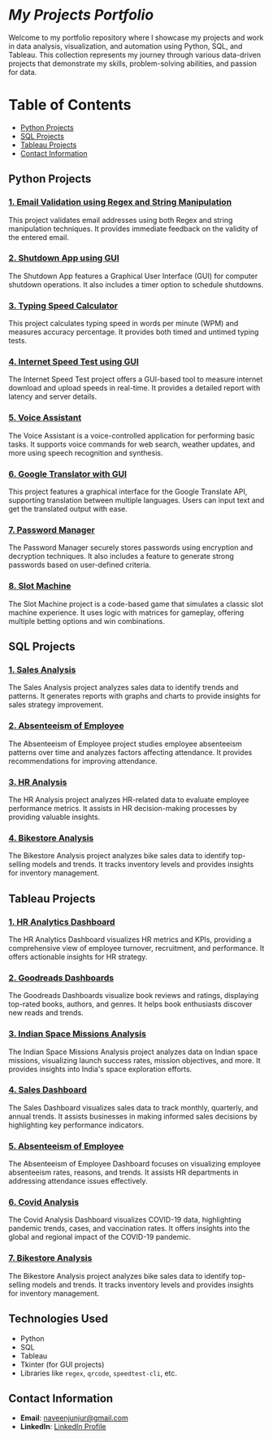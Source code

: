 # *My Projects Portfolio*


Welcome to my portfolio repository where I showcase my projects and work in data analysis, visualization, and automation using Python, SQL, and Tableau. This collection represents my journey through various data-driven projects that demonstrate my skills, problem-solving abilities, and passion for data.

# Table of Contents

- [Python Projects](https://github.com/NaveenJunjur/My_Portfoilio/tree/main/Python_Projects)
- [SQL Projects](https://github.com/NaveenJunjur/My_Portfoilio/tree/main/SQL_Projects)
- [Tableau Projects](https://github.com/NaveenJunjur/My_Portfoilio/tree/main/Tableau_Projects)
- [Contact Information](#contact-information)

## Python Projects

### [1. Email Validation using Regex and String Manipulation](https://github.com/NaveenJunjur/My_Portfoilio/tree/main/Python_Projects/01-Email%20validation%20using%20Regex%20and%20String%20Manipulation)
This project validates email addresses using both Regex and string manipulation techniques. It provides immediate feedback on the validity of the entered email.

### [2. Shutdown App using GUI](https://github.com/NaveenJunjur/My_Portfoilio/tree/main/Python_Projects/02-Shutdown%20App%20using%20GUI)
The Shutdown App features a Graphical User Interface (GUI) for computer shutdown operations. It also includes a timer option to schedule shutdowns.

### [3. Typing Speed Calculator](https://github.com/NaveenJunjur/My_Portfoilio/tree/main/Python_Projects/03-Typing%20Speed%20Calculator)
This project calculates typing speed in words per minute (WPM) and measures accuracy percentage. It provides both timed and untimed typing tests.

### [4. Internet Speed Test using GUI](https://github.com/NaveenJunjur/My_Portfoilio/tree/main/Python_Projects/04-Internet%20Speed%20Test%20using%20GUI)
The Internet Speed Test project offers a GUI-based tool to measure internet download and upload speeds in real-time. It provides a detailed report with latency and server details.

### [5. Voice Assistant](https://github.com/NaveenJunjur/My_Portfoilio/tree/main/Python_Projects/05-Voice%20Assistant)
The Voice Assistant is a voice-controlled application for performing basic tasks. It supports voice commands for web search, weather updates, and more using speech recognition and synthesis.

### [6. Google Translator with GUI](https://github.com/NaveenJunjur/My_Portfoilio/tree/main/Python_Projects/06-Google%20Translator%20using%20GUI)
This project features a graphical interface for the Google Translate API, supporting translation between multiple languages. Users can input text and get the translated output with ease.

### [7. Password Manager](https://github.com/NaveenJunjur/My_Portfoilio/tree/main/Python_Projects/07-Password%20Manager)
The Password Manager securely stores passwords using encryption and decryption techniques. It also includes a feature to generate strong passwords based on user-defined criteria.

### [8. Slot Machine](https://github.com/NaveenJunjur/My_Portfoilio/tree/main/Python_Projects/08-Slot%20Machine)
The Slot Machine project is a code-based game that simulates a classic slot machine experience. It uses logic with matrices for gameplay, offering multiple betting options and win combinations.

## SQL Projects

### [1. Sales Analysis](https://github.com/NaveenJunjur/My_Portfoilio/tree/main/SQL_Projects/01-Sales%20Analysis)
The Sales Analysis project analyzes sales data to identify trends and patterns. It generates reports with graphs and charts to provide insights for sales strategy improvement.

### [2. Absenteeism of Employee](https://github.com/NaveenJunjur/My_Portfoilio/tree/main/SQL_Projects/02-Absenteeism%20Of%20Employee)
The Absenteeism of Employee project studies employee absenteeism patterns over time and analyzes factors affecting attendance. It provides recommendations for improving attendance.

### [3. HR Analysis](https://github.com/NaveenJunjur/My_Portfoilio/tree/main/SQL_Projects/03-HR%20Anlaysis)
The HR Analysis project analyzes HR-related data to evaluate employee performance metrics. It assists in HR decision-making processes by providing valuable insights.

### [4. Bikestore Analysis](https://github.com/NaveenJunjur/My_Portfoilio/tree/main/SQL_Projects/04-BikeStore%20Analysis)
The Bikestore Analysis project analyzes bike sales data to identify top-selling models and trends. It tracks inventory levels and provides insights for inventory management.

## Tableau Projects

### [1. HR Analytics Dashboard](https://github.com/NaveenJunjur/My_Portfoilio/tree/main/Tableau_Projects/01-HR%20Analytics%20Dashboard)
The HR Analytics Dashboard visualizes HR metrics and KPIs, providing a comprehensive view of employee turnover, recruitment, and performance. It offers actionable insights for HR strategy.

### [2. Goodreads Dashboards](https://github.com/NaveenJunjur/My_Portfoilio/tree/main/Tableau_Projects/02-Goodreads%20Dashboard)
The Goodreads Dashboards visualize book reviews and ratings, displaying top-rated books, authors, and genres. It helps book enthusiasts discover new reads and trends.

### [3. Indian Space Missions Analysis](https://github.com/NaveenJunjur/My_Portfoilio/tree/main/Tableau_Projects/03-Indian%20Space%20Missions%20Analysis)
The Indian Space Missions Analysis project analyzes data on Indian space missions, visualizing launch success rates, mission objectives, and more. It provides insights into India's space exploration efforts.

### [4. Sales Dashboard](https://github.com/NaveenJunjur/My_Portfoilio/tree/main/Tableau_Projects/04-Sales%20Analysis)
The Sales Dashboard visualizes sales data to track monthly, quarterly, and annual trends. It assists businesses in making informed sales decisions by highlighting key performance indicators.

### [5. Absenteeism of Employee](https://github.com/NaveenJunjur/My_Portfoilio/tree/main/Tableau_Projects/05-Absenteeism%20Of%20Employees)
The Absenteeism of Employee Dashboard focuses on visualizing employee absenteeism rates, reasons, and trends. It assists HR departments in addressing attendance issues effectively.

### [6. Covid Analysis](https://github.com/NaveenJunjur/My_Portfoilio/tree/main/Tableau_Projects/06-Covid%20Analysis)
The Covid Analysis Dashboard visualizes COVID-19 data, highlighting pandemic trends, cases, and vaccination rates. It offers insights into the global and regional impact of the COVID-19 pandemic.

### [7. Bikestore Analysis](https://github.com/NaveenJunjur/My_Portfoilio/tree/main/Tableau_Projects/07-BikeStore%20Analysis)
The Bikestore Analysis project analyzes bike sales data to identify top-selling models and trends. It tracks inventory levels and provides insights for inventory management.

## Technologies Used
- Python
- SQL
- Tableau
- Tkinter (for GUI projects)
- Libraries like `regex`, `qrcode`, `speedtest-cli`, etc.

## Contact Information

- **Email**: [naveenjunjur@gmail.com](mailto:naveenjunjur@gmail.com)
- **LinkedIn**: [LinkedIn Profile](https://www.linkedin.com/in/naveen-junjur-1420a7288/)
